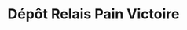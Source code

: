 ---
title: "Dépôt Relais Pain Victoire"
url: /kinshasa/depot-relais-pain-victoire/
shop: boulangerie
---